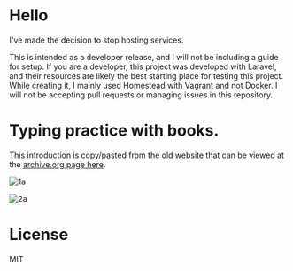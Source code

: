 # Hello

I've made the decision to stop hosting services.

This is intended as a developer release, and I will not be including a guide for setup. If you are a developer, this project was developed with Laravel, and their resources are likely the best starting place for testing this project. While creating it, I mainly used Homestead with Vagrant and not Docker. I will not be accepting pull requests or managing issues in this repository. 

# Typing practice with books. 

This introduction is copy/pasted from the old website that can be viewed at the [archive.org page here](https://web.archive.org/web/20210225081454/https://btype.io/).

![1a](https://github.com/TypingBooks/TypingBooks/assets/135349756/5348f039-800f-47c6-9c8c-e270a9b7e780)

![2a](https://github.com/TypingBooks/TypingBooks/assets/135349756/5943bfd9-dcd8-4b38-a9c9-5837cbd4d635)

# License

MIT
